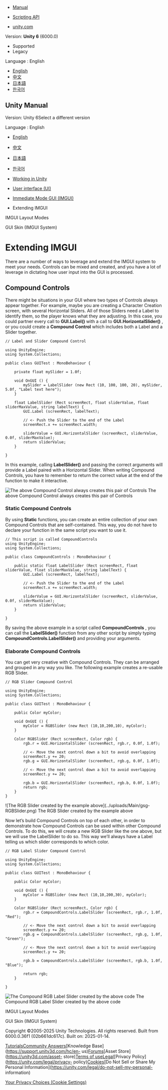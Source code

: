 [](https://docs.unity3d.com)

  * [Manual](../Manual/index.html)
  * [Scripting API](../ScriptReference/index.html)

  * [unity.com](https://unity.com/)

Version: **Unity 6** (6000.0)

  * Supported
  * Legacy

Language : English

  * [English](/Manual/gui-Extending.html)
  * [中文](/cn/current/Manual/gui-Extending.html)
  * [日本語](/ja/current/Manual/gui-Extending.html)
  * [한국어](/kr/current/Manual/gui-Extending.html)

[](https://docs.unity3d.com)

## Unity Manual

Version: Unity 6Select a different version

Language : English

  * [English](/Manual/gui-Extending.html)
  * [中文](/cn/current/Manual/gui-Extending.html)
  * [日本語](/ja/current/Manual/gui-Extending.html)
  * [한국어](/kr/current/Manual/gui-Extending.html)

  * [Working in Unity](working-in-unity.html)
  * [User interface (UI)](UIToolkits.html)
  * [Immediate Mode GUI (IMGUI)](GUIScriptingGuide.html)
  * Extending IMGUI

[](gui-Layout.html)

IMGUI Layout Modes

[](class-GUISkin.html)

GUI Skin (IMGUI System)

# Extending IMGUI

There are a number of ways to leverage and extend the IMGUI system to meet
your needs. Controls can be mixed and created, and you have a lot of leverage
in dictating how user input into the GUI is processed.

## Compound Controls

There might be situations in your GUI where two types of Controls always
appear together. For example, maybe you are creating a Character Creation
screen, with several Horizontal Sliders. All of those Sliders need a Label to
identify them, so the player knows what they are adjusting. In this case, you
could partner every call to **GUI.Label()** with a call to
**GUI.HorizontalSlider()** , or you could create a **Compound Control** which
includes both a Label and a Slider together.

    
    
    // Label and Slider Compound Control
    
    using UnityEngine;
    using System.Collections;
    
    public class GUITest : MonoBehaviour {
            
        private float mySlider = 1.0f;
        
        void OnGUI () {
            mySlider = LabelSlider (new Rect (10, 100, 100, 20), mySlider, 5.0f, "Label text here");
        }
        
        float LabelSlider (Rect screenRect, float sliderValue, float sliderMaxValue, string labelText) {
            GUI.Label (screenRect, labelText);
        
            // <- Push the Slider to the end of the Label
            screenRect.x += screenRect.width; 
        
            sliderValue = GUI.HorizontalSlider (screenRect, sliderValue, 0.0f, sliderMaxValue);
            return sliderValue;
        }
    
    }
    

In this example, calling **LabelSlider()** and passing the correct arguments
will provide a Label paired with a Horizontal Slider. When writing Compound
Controls, you have to remember to return the correct value at the end of the
function to make it interactive.

![The above Compound Control always creates this pair of
Controls](../uploads/Main/gsg-LabelSlider.png) The above Compound Control
always creates this pair of Controls

### Static Compound Controls

By using **Static** functions, you can create an entire collection of your own
Compound Controls that are self-contained. This way, you do not have to
declare your function in the same script you want to use it.

    
    
    // This script is called CompoundControls
    using UnityEngine;
    using System.Collections;
    
    public class CompoundControls : MonoBehaviour {     
        
        public static float LabelSlider (Rect screenRect, float sliderValue, float sliderMaxValue, string labelText) {
            GUI.Label (screenRect, labelText);
        
            // <- Push the Slider to the end of the Label
            screenRect.x += screenRect.width; 
        
            sliderValue = GUI.HorizontalSlider (screenRect, sliderValue, 0.0f, sliderMaxValue);
            return sliderValue;
        }
    
    }
    

By saving the above example in a script called **CompoundControls** , you can
call the **LabelSlider()** function from any other script by simply typing
**CompoundControls.LabelSlider()** and providing your arguments.

### Elaborate Compound Controls

You can get very creative with Compound Controls. They can be arranged and
grouped in any way you like. The following example creates a re-usable RGB
Slider.

    
    
    // RGB Slider Compound Control
    
    using UnityEngine;
    using System.Collections;
    
    public class GUITest : MonoBehaviour {
            
        public Color myColor;
        
        void OnGUI () {
            myColor = RGBSlider (new Rect (10,10,200,10), myColor);
        }
        
        Color RGBSlider (Rect screenRect, Color rgb) {
            rgb.r = GUI.HorizontalSlider (screenRect, rgb.r, 0.0f, 1.0f);
        
            // <- Move the next control down a bit to avoid overlapping
            screenRect.y += 20; 
            rgb.g = GUI.HorizontalSlider (screenRect, rgb.g, 0.0f, 1.0f);
        
            // <- Move the next control down a bit to avoid overlapping
            screenRect.y += 20; 
        
            rgb.b = GUI.HorizontalSlider (screenRect, rgb.b, 0.0f, 1.0f);
            return rgb;
        }
    }
    

![The RGB Slider created by the example above](../uploads/Main/gsg-
RGBSlider.png) The RGB Slider created by the example above

Now let’s build Compound Controls on top of each other, in order to
demonstrate how Compound Controls can be used within other Compound Controls.
To do this, we will create a new RGB Slider like the one above, but we will
use the LabelSlider to do so. This way we’ll always have a Label telling us
which slider corresponds to which color.

    
    
    // RGB Label Slider Compound Control
    
    using UnityEngine;
    using System.Collections;
    
    public class GUITest : MonoBehaviour {
            
        public Color myColor;
        
        void OnGUI () {
            myColor = RGBSlider (new Rect (10,10,200,30), myColor);
        }
        
        Color RGBSlider (Rect screenRect, Color rgb) {
            rgb.r = CompoundControls.LabelSlider (screenRect, rgb.r, 1.0f, "Red");
        
            // <- Move the next control down a bit to avoid overlapping
            screenRect.y += 20; 
            rgb.g = CompoundControls.LabelSlider (screenRect, rgb.g, 1.0f, "Green");
        
            // <- Move the next control down a bit to avoid overlapping
            screenRect.y += 20; 
        
            rgb.b = CompoundControls.LabelSlider (screenRect, rgb.b, 1.0f, "Blue");
            
            return rgb;
        }   
        
    }
    

![The Compound RGB Label Slider created by the above
code](../uploads/Main/gsg-RGBLabelSlider.png) The Compound RGB Label Slider
created by the above code

[](gui-Layout.html)

IMGUI Layout Modes

[](class-GUISkin.html)

GUI Skin (IMGUI System)

Copyright ©2005-2025 Unity Technologies. All rights reserved. Built from
6000.0.36f1 (02b661dc617c). Built on: 2025-01-14.

[Tutorials](https://learn.unity.com/)[Community
Answers](https://answers.unity3d.com)[Knowledge
Base](https://support.unity3d.com/hc/en-
us)[Forums](https://forum.unity3d.com)[Asset Store](https://unity3d.com/asset-
store)[Terms of
use](https://docs.unity3d.com/Manual/TermsOfUse.html)[Legal](https://unity.com/legal)[Privacy
Policy](https://unity.com/legal/privacy-
policy)[Cookies](https://unity.com/legal/cookie-policy)[Do Not Sell or Share
My Personal Information](https://unity.com/legal/do-not-sell-my-personal-
information)

[Your Privacy Choices (Cookie Settings)](javascript:void\(0\);)

